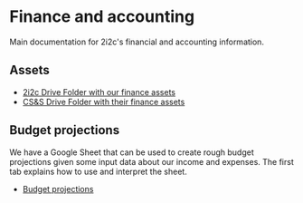 # Finance and accounting

Main documentation for 2i2c's financial and accounting information.

## Assets

- [2i2c Drive Folder with our finance assets](https://drive.google.com/drive/folders/1D5NQKhPDP6zMQ8EdLcMOceTz-ek81nmX?usp=sharing)
- [CS&S Drive Folder with their finance assets](https://drive.google.com/drive/folders/115EIa6cD4BNGIqOd2i7Rqu3MgsM73lgR?usp=sharing)

## Budget projections

We have a Google Sheet that can be used to create rough budget projections given some input data about our income and expenses.
The first tab explains how to use and interpret the sheet.

- [Budget projections](https://docs.google.com/spreadsheets/d/1zDO_kqnJ1PH3GWOMks5E_1oIpoAJgseWhj3oCohUVZk/edit#gid=929955044)
